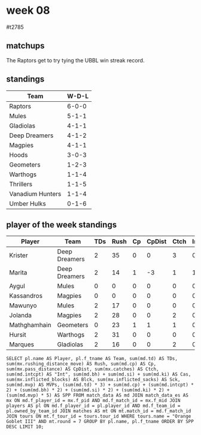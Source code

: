 # week 08

#t2785

## matchups

 The Raptors get to try tying the UBBL win streak record.

## standings

| Team | W-D-L |
|-------|-----|
| Raptors | 6-0-0 |
| Mules | 5-1-1 |
| Gladiolas | 4-1-1 |
| Deep Dreamers | 4-1-2 |
| Magpies | 4-1-1 |
| Hoods | 3-0-3 |
| Geometers | 1-2-3 |
| Warthogs | 1-1-4 |
| Thrillers | 1-1-5 |
| Vanadium Hunters | 1-1-4 |
| Umber Hulks | 0-1-6 |


## player of the week standings

| Player            | Team             | TDs  | Rush | Cp   | CpDist | Ctch | Int | Cas  | Blck | Sck | MVP | SPP  |
|-------------------|------------------|------|------|------|----------|---------|---|---|--------|-------|------|------|
| Krister      | Deep Dreamers |    2 |   35 |    0 |      0 |    3 |    0 |    0 |    0 |    0 |    1 |   11 |
| Marita       | Deep Dreamers |    2 |   14 |    1 |     -3 |    1 |    1 |    0 |    0 |    0 |    0 |    9 |
| Aygul        | Mules         |    0 |    0 |    0 |      0 |    0 |    0 |    1 |    5 |    0 |    1 |    7 |
| Kassandros   | Magpies       |    0 |    0 |    0 |      0 |    0 |    0 |    1 |    4 |    0 |    1 |    7 |
| Mawunyo      | Mules         |    2 |   17 |    0 |      0 |    0 |    0 |    0 |    4 |    0 |    0 |    6 |
| Jolanda      | Magpies       |    2 |   28 |    0 |      0 |    2 |    0 |    0 |    3 |    0 |    0 |    6 |
| Mathghamhain | Geometers     |    0 |   23 |    1 |      1 |    1 |    0 |    0 |    0 |    0 |    1 |    6 |
| Hursit       | Warthogs      |    2 |   31 |    0 |      0 |    0 |    0 |    0 |    0 |    0 |    0 |    6 |
| Marques      | Gladiolas     |    2 |   16 |    0 |      0 |    2 |    0 |    0 |    1 |    0 |    0 |    6 |


```
SELECT pl.name AS Player, pl.f_tname AS Team, sum(md.td) AS TDs, sum(mx.rushing_distance_move) AS Rush, sum(md.cp) AS Cp,	sum(mx.pass_distance) AS CpDist, sum(mx.catches) AS Ctch, sum(md.intcpt) AS "Int", sum(md.bh) + sum(md.si) + sum(md.ki) AS Cas, sum(mx.inflicted_blocks) AS Blck, sum(mx.inflicted_sacks) AS Sck, sum(md.mvp) AS MVPs, (sum(md.td) * 3) + sum(md.cp) + (sum(md.intcpt) * 2) + (sum(md.bh) * 2) + (sum(md.si) * 2) + (sum(md.ki) * 2) + (sum(md.mvp) * 5) AS SPP FROM match_data AS md JOIN match_data_es AS mx ON md.f_player_id = mx.f_pid AND md.f_match_id = mx.f_mid JOIN players AS pl ON md.f_player_id = pl.player_id AND md.f_team_id = pl.owned_by_team_id JOIN matches AS mt ON mt.match_id = md.f_match_id JOIN tours ON mt.f_tour_id = tours.tour_id WHERE tours.name = "Orange Goblet III" AND mt.round = 7 GROUP BY pl.name, pl.f_tname ORDER BY SPP DESC LIMIT 10;
```
